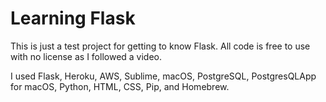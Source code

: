 # Learning Flask

This is just a test project for getting to know Flask.  All code is free to use with no license as I followed a video.

I used Flask, Heroku, AWS, Sublime, macOS, PostgreSQL, PostgresQLApp for macOS, Python, HTML, CSS, Pip, and Homebrew.